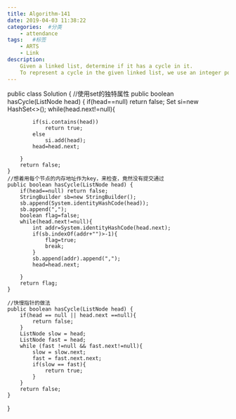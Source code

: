 ```yaml
---
title: Algorithm-141
date: 2019-04-03 11:38:22
categories:  #分类
    - attendance
tags:   #标签
    - ARTS
    - Link
description: 
    Given a linked list, determine if it has a cycle in it.
    To represent a cycle in the given linked list, we use an integer pos which represents the position (0-indexed) in the linked list where tail connects to. If pos is -1, then there is no cycle in the linked list.
---
```


public class Solution {
	//使用set的独特属性
    public boolean hasCycle(ListNode head) {
        if(head==null) return false;
        Set<ListNode> si=new HashSet<>();
        while(head.next!=null){
            
            if(si.contains(head))
                return true;
            else
                si.add(head);
            head=head.next;
            
        }
        return false;
    }
    //想着用每个节点的内存地址作为key，来检查，竟然没有提交通过
    public boolean hasCycle(ListNode head) {
        if(head==null) return false;
        StringBuilder sb=new StringBuilder();
        sb.append(System.identityHashCode(head));
        sb.append(",");
        boolean flag=false;
        while(head.next!=null){
            int addr=System.identityHashCode(head.next);
            if(sb.indexOf(addr+"")>-1){
                flag=true;
                break;
            }
            sb.append(addr).append(",");
            head=head.next;
            
        }
        return flag;
    }

    //快慢指针的做法
    public boolean hasCycle(ListNode head) {
        if(head == null || head.next ==null){
            return false;
        }
        ListNode slow = head;
        ListNode fast = head;
        while (fast !=null && fast.next!=null){
            slow = slow.next;
            fast = fast.next.next;
            if(slow == fast){
                return true;
            }
        }
        return false;
    }
}
